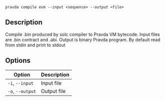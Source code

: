 <!--
THIS FILE IS GENERATED. DO NOT EDIT MANUALLY!
-->

```pravda compile evm --input <sequence> --output <file>```

## Description
Compile .bin produced by solc compiler to Pravda VM bytecode. Input files are .bin contract and .abi. Output is binary Pravda program. By default read from stdin and print to stdout
## Options

|Option|Description|
|----|----|
|`-i`, `--input`|Input file
|`-o`, `--output`|Output file
